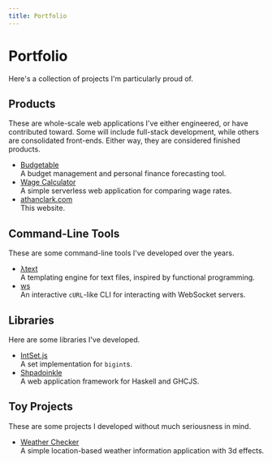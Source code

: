 ```yaml
---
title: Portfolio
---
```


Portfolio
============

Here's a collection of projects I'm particularly proud of.

Products
----------

These are whole-scale web applications I've either engineered, or have contributed toward.
Some will include full-stack development, while others are consolidated front-ends. Either way,
they are considered finished products.

- [Budgetable](/portfolio/budgetable.html)
  <br />
  A budget management and personal finance forecasting tool.
- [Wage Calculator](/portfolio/wagecalculator.html)
  <br />
  A simple serverless web application for comparing wage rates.
- [athanclark.com](/portfolio/athanclark.html)
  <br />
  This website.

Command-Line Tools
----------------------

These are some command-line tools I've developed over the years.

- [λtext](/portfolio/ltext.html)
  <br />
  A templating engine for text files, inspired by functional programming.
- [ws](/portfolio/ws.html)
  <br />
  An interactive `cURL`-like CLI for interacting with WebSocket servers.

Libraries
-----------

Here are some libraries I've developed.

- [IntSet.js](/portfolio/intset.html)
  <br />
  A set implementation for `bigint`s.
- [Shpadoinkle](/portfolio/shpadoinkle.html)
  <br />
  A web application framework for Haskell and GHCJS.

Toy Projects
---------------

These are some projects I developed without much seriousness in mind.

- [Weather Checker](/portfolio/weather-checker.html)
  <br />
  A simple location-based weather information application with 3d effects.

